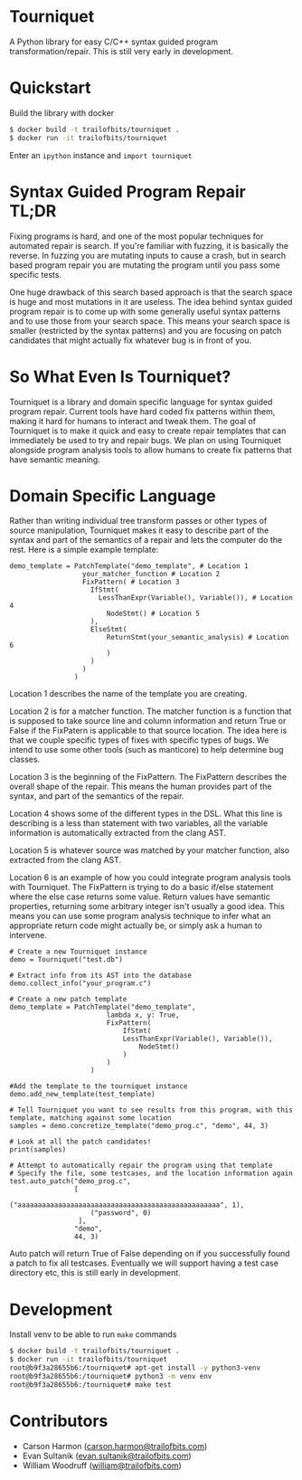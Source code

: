 # Tourniquet

A Python library for easy C/C++ syntax guided program transformation/repair.
This is still very early in development.

# Quickstart

Build the library with docker

```bash
$ docker build -t trailofbits/tourniquet .
$ docker run -it trailofbits/tourniquet
```

Enter an `ipython` instance and `import tourniquet`

# Syntax Guided Program Repair TL;DR

Fixing programs is hard, and one of the most popular techniques for automated repair is search. If you're familiar with 
fuzzing, it is basically the reverse. In fuzzing you are mutating inputs to cause a crash, but in search based program
repair you are mutating the program until you pass some specific tests. 

One huge drawback of this search based approach is that the search space is huge and most mutations in it 
are useless. The idea behind syntax guided program repair is to come up with some generally useful syntax patterns and 
to use those from your search space. This means your search space is smaller (restricted by the syntax patterns) and
you are focusing on patch candidates that might actually fix whatever bug is in front of you. 

# So What Even Is Tourniquet? 

Tourniquet is a library and domain specific language for syntax guided program repair. Current tools have
hard coded fix patterns within them, making it hard for humans to interact and tweak them. The goal of Tourniquet is to
make it quick and easy to create repair templates that can immediately be used to try and repair bugs. We plan on using
Tourniquet alongside program analysis tools to allow humans to create fix patterns that have semantic meaning.  

# Domain Specific Language 

Rather than writing individual tree transform passes or other types of source manipulation, Tourniquet makes it easy to 
describe part of the syntax and part of the semantics of a repair and lets the computer do the rest. Here is a simple 
example template: 

```
demo_template = PatchTemplate("demo_template", # Location 1 
                  your_matcher_function # Location 2 
                  FixPattern( # Location 3
                    IfStmt(
                      LessThanExpr(Variable(), Variable()), # Location 4 
                        NodeStmt() # Location 5
                    ),   
                    ElseStmt(
                        ReturnStmt(your_semantic_analysis) # Location 6
                        )
                    )
                  )
                )	
``` 

Location 1 describes the name of the template you are creating. 

Location 2 is for a matcher function. The matcher function is a function that is supposed to take source line and column 
information and return True or False if the FixPatern is applicable to that source location. The idea here is that we 
couple specific types of fixes with specific types of bugs. We intend to use some other tools (such as manticore) to 
help determine bug classes.   

Location 3 is the beginning of the FixPattern. The FixPattern describes the overall shape of the repair. This means the
human provides part of the syntax, and part of the semantics of the repair. 

Location 4 shows some of the different types in the DSL. What this line is describing is a less than statement 
with two variables, all the variable information is automatically extracted from the clang AST. 

Location 5 is whatever source was matched by your matcher function, also extracted from the clang AST. 

Location 6 is an example of how you could integrate program analysis tools with Tourniquet. The FixPattern is trying
to do a basic if/else statement where the else case returns some value. Return values have semantic properties, 
returning some arbitrary integer isn't usually a good idea. This means you can use some program analysis technique to 
infer what an appropriate return code might actually be, or simply ask a human to intervene. 


```
# Create a new Tourniquet instance 
demo = Tourniquet("test.db") 

# Extract info from its AST into the database 
demo.collect_info("your_program.c") 

# Create a new patch template 
demo_template = PatchTemplate("demo_template", 
                        lambda x, y: True,
                        FixPattern(
                            IfStmt(
                    	    LessThanExpr(Variable(), Variable()),
                      	        NodeStmt()
                            )
                        )
                    )

#Add the template to the tourniquet instance 	
demo.add_new_template(test_template)

# Tell Tourniquet you want to see results from this program, with this template, matching against some location 
samples = demo.concretize_template("demo_prog.c", "demo", 44, 3)

# Look at all the patch candidates! 
print(samples) 

# Attempt to automatically repair the program using that template
# Specify the file, some testcases, and the location information again 
test.auto_patch("demo_prog.c",
                [
                    ("aaaaaaaaaaaaaaaaaaaaaaaaaaaaaaaaaaaaaaaaaaaaaaaaaa", 1),
                    ("password", 0)
                 ],
                "demo",
                44, 3)
```

Auto patch will return True of False depending on if you successfully found a patch to fix all testcases. Eventually
we will support having a test case directory etc, this is still early in development. 

# Development

Install venv to be able to run `make` commands

```bash
$ docker build -t trailofbits/tourniquet .
$ docker run -it trailofbits/tourniquet
root@b9f3a28655b6:/tourniquet# apt-get install -y python3-venv
root@b9f3a28655b6:/tourniquet# python3 -m venv env
root@b9f3a28655b6:/tourniquet# make test
```

# Contributors

* Carson Harmon (carson.harmon@trailofbits.com)
* Evan Sultanik (evan.sultanik@trailofbits.com)
* William Woodruff (william@trailofbits.com)
